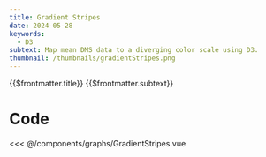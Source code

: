 ```yaml
---
title: Gradient Stripes
date: 2024-05-28
keywords:
  - D3
subtext: Map mean DMS data to a diverging color scale using D3.
thumbnail: /thumbnails/gradientStripes.png
---
```


<script setup>
  import GradientStripes from '/components/graphs/GradientStripes.vue';
</script>

<FigureTitle>{{$frontmatter.title}}</FigureTitle>
<SubtitleHeader>{{$frontmatter.subtext}}</SubtitleHeader>
<D3PlotContainer>
<GradientStripes/>
</D3PlotContainer>


<div class='code-below-figure'>

# Code

<<< @/components/graphs/GradientStripes.vue

</div>


